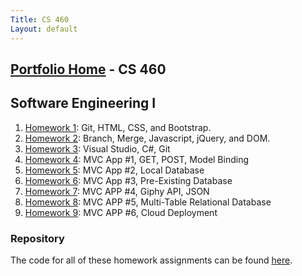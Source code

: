 ```yaml
---
Title: CS 460
Layout: default
---
```

## [Portfolio Home](https://mgeorgebrown89.github.io/CS-Portfolio/) - CS 460
## Software Engineering I

1. [Homework 1](hw1): Git, HTML, CSS, and Bootstrap.
2. [Homework 2](hw2): Branch, Merge, Javascript, jQuery, and DOM.
3. [Homework 3](hw3): Visual Studio, C#, Git 
4. [Homework 4](hw4): MVC App #1, GET, POST, Model Binding
5. [Homework 5](hw5): MVC App #2, Local Database
6. [Homework 6](hw6): MVC App #3, Pre-Existing Database
7. [Homework 7](hw7): MVC APP #4, Giphy API, JSON
8. [Homework 8](hw8): MVC APP #5, Multi-Table Relational Database
9. [Homework 9](hw9): MVC APP #6, Cloud Deployment

### Repository

The code for all of these homework assignments can be found [here](https://github.com/mgeorgebrown89/CS-460).